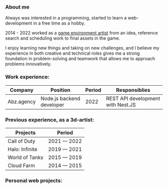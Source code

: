 ### About me
Always was interested in a programming, started to learn a web-development in a free time as a hobby. 

2014 - 2022 worked as a [game environment artist](https://www.artstation.com/cgdima) from an idea, reference search and scheduling work to final assets in the game.



I enjoy learning new things and taking on new challenges, and I believe my experience 
in both creative and technical roles gives me a strong foundation in problem-solving 
and teamwork that allows me to approach problems innovatively.

### Work experience:

Company    | Position                  | Period| Responsiblies |
|----------|---------------------------|-------|---------------|
Abz.agency | Node.js backend developer | 2022  | REST API development with Nest.JS|

### Previous experience, as a 3d-artist:
|Projects       |Period         |
|---------------|---------------|
|Call of Duty  	|2021 — 2022 	  |
|Halo: Infinite |2019 — 2021    |
|World of Tanks |2015 — 2019	  |
|Cloud Farm  	  |2014 — 2015    |
### Personal web projects:



